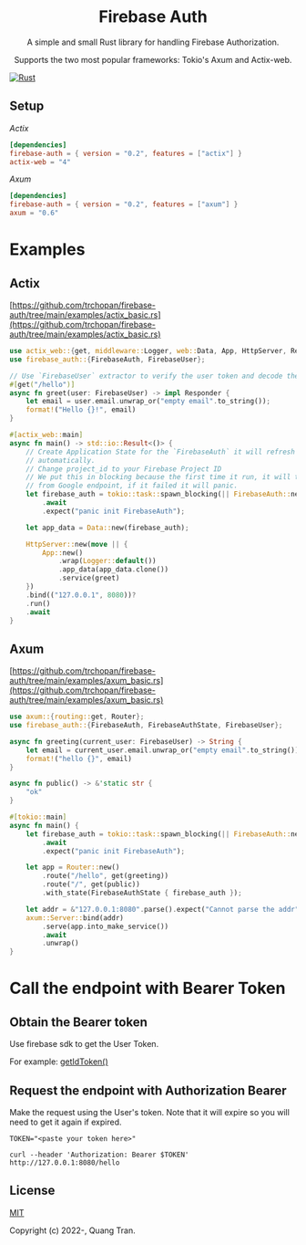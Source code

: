 <div align="center">
  <h1>Firebase Auth</h1>
    <p>A simple and small Rust library for handling Firebase Authorization.</p>
    <p>Supports the two most popular frameworks: Tokio's Axum and Actix-web.</p>
</div>

[![Rust](https://github.com/trchopan/firebase-auth/actions/workflows/rust.yml/badge.svg)](https://github.com/trchopan/firebase-auth/actions/workflows/rust.yml)

## Setup

*Actix*

```toml
[dependencies]
firebase-auth = { version = "0.2", features = ["actix"] }
actix-web = "4"
```

*Axum*

```toml
[dependencies]
firebase-auth = { version = "0.2", features = ["axum"] }
axum = "0.6"
```

# Examples

## Actix

[https://github.com/trchopan/firebase-auth/tree/main/examples/actix_basic.rs](https://github.com/trchopan/firebase-auth/tree/main/examples/actix_basic.rs)

```rust
use actix_web::{get, middleware::Logger, web::Data, App, HttpServer, Responder};
use firebase_auth::{FirebaseAuth, FirebaseUser};

// Use `FirebaseUser` extractor to verify the user token and decode the claims
#[get("/hello")]
async fn greet(user: FirebaseUser) -> impl Responder {
    let email = user.email.unwrap_or("empty email".to_string());
    format!("Hello {}!", email)
}

#[actix_web::main]
async fn main() -> std::io::Result<()> {
    // Create Application State for the `FirebaseAuth` it will refresh the public keys
    // automatically.
    // Change project_id to your Firebase Project ID
    // We put this in blocking because the first time it run, it will try to get the public keys
    // from Google endpoint, if it failed it will panic.
    let firebase_auth = tokio::task::spawn_blocking(|| FirebaseAuth::new("my-project-id"))
        .await
        .expect("panic init FirebaseAuth");

    let app_data = Data::new(firebase_auth);

    HttpServer::new(move || {
        App::new()
            .wrap(Logger::default())
            .app_data(app_data.clone())
            .service(greet)
    })
    .bind(("127.0.0.1", 8080))?
    .run()
    .await
}
```

## Axum

[https://github.com/trchopan/firebase-auth/tree/main/examples/axum_basic.rs](https://github.com/trchopan/firebase-auth/tree/main/examples/axum_basic.rs)

```rust
use axum::{routing::get, Router};
use firebase_auth::{FirebaseAuth, FirebaseAuthState, FirebaseUser};

async fn greeting(current_user: FirebaseUser) -> String {
    let email = current_user.email.unwrap_or("empty email".to_string());
    format!("hello {}", email)
}

async fn public() -> &'static str {
    "ok"
}

#[tokio::main]
async fn main() {
    let firebase_auth = tokio::task::spawn_blocking(|| FirebaseAuth::new("my-project-id"))
        .await
        .expect("panic init FirebaseAuth");

    let app = Router::new()
        .route("/hello", get(greeting))
        .route("/", get(public))
        .with_state(FirebaseAuthState { firebase_auth });

    let addr = &"127.0.0.1:8080".parse().expect("Cannot parse the addr");
    axum::Server::bind(addr)
        .serve(app.into_make_service())
        .await
        .unwrap()
}
```

# Call the endpoint with Bearer Token

## Obtain the Bearer token

Use firebase sdk to get the User Token.

For example: [getIdToken()](https://firebase.google.com/docs/reference/js/v8/firebase.User#getidtoken)

## Request the endpoint with Authorization Bearer

Make the request using the User's token. Note that it will expire so you will need to get it again if expired.

```
TOKEN="<paste your token here>"

curl --header 'Authorization: Bearer $TOKEN' http://127.0.0.1:8080/hello
```

## License

[MIT](https://opensource.org/licenses/MIT)

Copyright (c) 2022-, Quang Tran.
